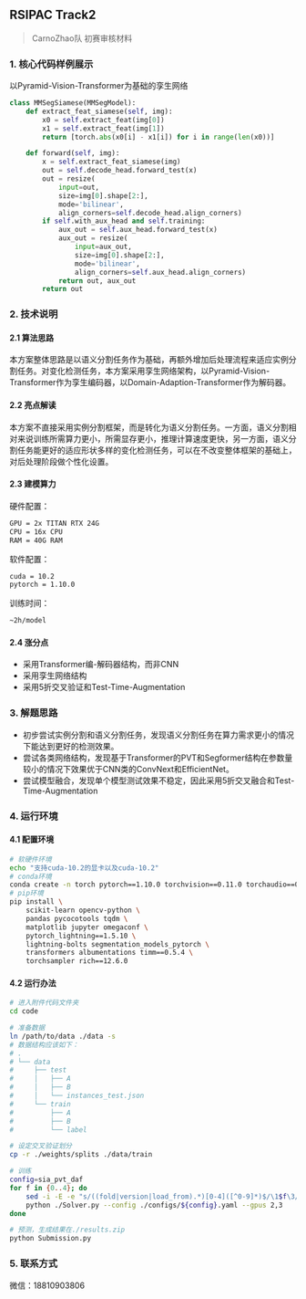 ## RSIPAC Track2

>  CarnoZhao队 初赛审核材料

### 1. 核心代码样例展示

以Pyramid-Vision-Transformer为基础的孪生网络

```python
class MMSegSiamese(MMSegModel):
    def extract_feat_siamese(self, img):
        x0 = self.extract_feat(img[0])
        x1 = self.extract_feat(img[1])
        return [torch.abs(x0[i] - x1[i]) for i in range(len(x0))]

    def forward(self, img):
        x = self.extract_feat_siamese(img)
        out = self.decode_head.forward_test(x)
        out = resize(
            input=out,
            size=img[0].shape[2:],
            mode='bilinear',
            align_corners=self.decode_head.align_corners)
        if self.with_aux_head and self.training:
            aux_out = self.aux_head.forward_test(x)
            aux_out = resize(
                input=aux_out,
                size=img[0].shape[2:],
                mode='bilinear',
                align_corners=self.aux_head.align_corners)
            return out, aux_out
        return out
```



### 2. 技术说明

#### 2.1 算法思路

本方案整体思路是以语义分割任务作为基础，再额外增加后处理流程来适应实例分割任务。对变化检测任务，本方案采用孪生网络架构，以Pyramid-Vision-Transformer作为孪生编码器，以Domain-Adaption-Transformer作为解码器。

#### 2.2 亮点解读

本方案不直接采用实例分割框架，而是转化为语义分割任务。一方面，语义分割相对来说训练所需算力更小，所需显存更小，推理计算速度更快，另一方面，语义分割任务能更好的适应形状多样的变化检测任务，可以在不改变整体框架的基础上，对后处理阶段做个性化设置。

#### 2.3 建模算力

硬件配置：

```bash
GPU = 2x TITAN RTX 24G
CPU = 16x CPU
RAM = 40G RAM
```

软件配置：

```bash
cuda = 10.2
pytorch = 1.10.0
```

训练时间：

```bash
~2h/model
```

#### 2.4 涨分点

- 采用Transformer编-解码器结构，而非CNN
- 采用孪生网络结构
- 采用5折交叉验证和Test-Time-Augmentation

### 3. 解题思路

- 初步尝试实例分割和语义分割任务，发现语义分割任务在算力需求更小的情况下能达到更好的检测效果。
- 尝试各类网络结构，发现基于Transformer的PVT和Segformer结构在参数量较小的情况下效果优于CNN类的ConvNext和EfficientNet。
- 尝试模型融合，发现单个模型测试效果不稳定，因此采用5折交叉融合和Test-Time-Augmentation

### 4. 运行环境

#### 4.1 配置环境

```bash
# 软硬件环境
echo "支持cuda-10.2的显卡以及cuda-10.2"
# conda环境
conda create -n torch pytorch==1.10.0 torchvision==0.11.0 torchaudio==0.10.0 cudatoolkit=10.2 -c pytorch
# pip环境
pip install \
	scikit-learn opencv-python \
	pandas pycocotools tqdm \
	matplotlib jupyter omegaconf \
	pytorch_lightning==1.5.10 \
	lightning-bolts segmentation_models_pytorch \
	transformers albumentations timm==0.5.4 \
	torchsampler rich==12.6.0
```

#### 4.2 运行办法

```bash
# 进入附件代码文件夹
cd code

# 准备数据
ln /path/to/data ./data -s
# 数据结构应该如下：
# .
# └── data
#     ├── test
#     │   ├── A
#     │   ├── B
#     │   └── instances_test.json
#     └── train
#         ├── A
#         ├── B
#         └── label

# 设定交叉验证划分
cp -r ./weights/splits ./data/train

# 训练
config=sia_pvt_daf
for f in {0..4}; do
	sed -i -E -e "s/((fold|version|load_from).*)[0-4]([^0-9]*)$/\1$f\3/g" ./configs/${config}.yaml
	python ./Solver.py --config ./configs/${config}.yaml --gpus 2,3
done

# 预测，生成结果在./results.zip
python Submission.py
```

### 5. 联系方式

微信：18810903806